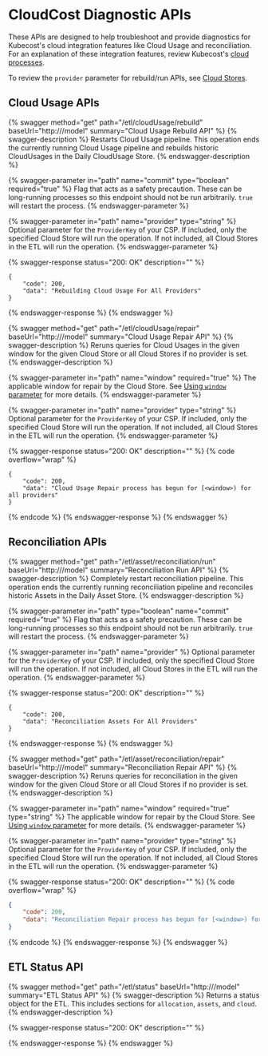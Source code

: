 # CloudCost Diagnostic APIs

These APIs are designed to help troubleshoot and provide diagnostics for Kubecost's cloud integration features like Cloud Usage and reconciliation. For an explanation of these integration features, review Kubecost's [cloud processes](/install-and-configure/install/cloud-integration/README.md#kubecosts-cloud-processes).

To review the `provider` parameter for rebuild/run APIs, see [Cloud Stores](/install-and-configure/install/cloud-integration/README.md#cloud-stores).

## Cloud Usage APIs

{% swagger method="get" path="/etl/cloudUsage/rebuild" baseUrl="http://<kubecost-address>/model" summary="Cloud Usage Rebuild API" %}
{% swagger-description %}
Restarts Cloud Usage pipeline. This operation ends the currently running Cloud Usage pipeline and rebuilds historic CloudUsages in the Daily CloudUsage Store.
{% endswagger-description %}

{% swagger-parameter in="path" name="commit" type="boolean" required="true" %}
Flag that acts as a safety precaution. These can be long-running processes so this endpoint should not be run arbitrarily. `true` will restart the process.
{% endswagger-parameter %}

{% swagger-parameter in="path" name="provider" type="string" %}
Optional parameter for the `ProviderKey` of your CSP. If included, only the specified Cloud Store will run the operation. If not included, all Cloud Stores in the ETL will run the operation.
{% endswagger-parameter %}

{% swagger-response status="200: OK" description="" %}
```
{
    "code": 200,
    "data": "Rebuilding Cloud Usage For All Providers"
}
```
{% endswagger-response %}
{% endswagger %}

{% swagger method="get" path="/etl/cloudUsage/repair" baseUrl="http://<kubecost-address>/model" summary="Cloud Usage Repair API" %}
{% swagger-description %}
Reruns queries for Cloud Usages in the given window for the given Cloud Store or all Cloud Stores if no provider is set.
{% endswagger-description %}

{% swagger-parameter in="path" name="window" required="true" %}
The applicable window for repair by the Cloud Store. See [Using `window` parameter](/apis/apis-overview/assets-api.md#using-window-parameter) for more details.
{% endswagger-parameter %}

{% swagger-parameter in="path" name="provider" type="string" %}
Optional parameter for the `ProviderKey` of your CSP. If included, only the specified Cloud Store will run the operation. If not included, all Cloud Stores in the ETL will run the operation.
{% endswagger-parameter %}

{% swagger-response status="200: OK" description="" %}
{% code overflow="wrap" %}
```
{
    "code": 200,
    "data": "Cloud Usage Repair process has begun for [<window>) for all providers"
}
```
{% endcode %}
{% endswagger-response %}
{% endswagger %}

## Reconciliation APIs

{% swagger method="get" path="/etl/asset/reconciliation/run" baseUrl="http://<kubecost-address>/model" summary="Reconciliation Run API" %}
{% swagger-description %}
Completely restart reconciliation pipeline. This operation ends the currently running reconciliation pipeline and reconciles historic Assets in the Daily Asset Store.
{% endswagger-description %}

{% swagger-parameter in="path" type="boolean" name="commit" required="true" %}
Flag that acts as a safety precaution. These can be long-running processes so this endpoint should not be run arbitrarily. `true` will restart the process.
{% endswagger-parameter %}

{% swagger-parameter in="path" name="provider" %}
Optional parameter for the `ProviderKey` of your CSP. If included, only the specified Cloud Store will run the operation. If not included, all Cloud Stores in the ETL will run the operation.
{% endswagger-parameter %}

{% swagger-response status="200: OK" description="" %}
```
{
    "code": 200,
    "data": "Reconciliation Assets For All Providers"
}
```
{% endswagger-response %}
{% endswagger %}

{% swagger method="get" path="/etl/asset/reconciliation/repair" baseUrl="http://<kubecost-address>/model" summary="Reconciliation Repair API" %}
{% swagger-description %}
Reruns queries for reconciliation in the given window for the given Cloud Store or all Cloud Stores if no provider is set.
{% endswagger-description %}

{% swagger-parameter in="path" name="window" required="true" type="string" %}
The applicable window for repair by the Cloud Store. See [Using `window` parameter](/apis/apis-overview/assets-api.md#using-window-parameter) for more details.
{% endswagger-parameter %}

{% swagger-parameter in="path" name="provider" type="string" %}
Optional parameter for the `ProviderKey` of your CSP. If included, only the specified Cloud Store will run the operation. If not included, all Cloud Stores in the ETL will run the operation.
{% endswagger-parameter %}

{% swagger-response status="200: OK" description="" %}
{% code overflow="wrap" %}
```json
{
    "code": 200,
    "data": "Reconciliation Repair process has begun for [<window>) for all providers"
}
```
{% endcode %}
{% endswagger-response %}
{% endswagger %}

## ETL Status API

{% swagger method="get" path="/etl/status" baseUrl="http://<kubecost-address>/model" summary="ETL Status API" %}
{% swagger-description %}
Returns a status object for the ETL. This includes sections for `allocation`, `assets`, and `cloud`.
{% endswagger-description %}

{% swagger-response status="200: OK" description="" %}

{% endswagger-response %}
{% endswagger %}
